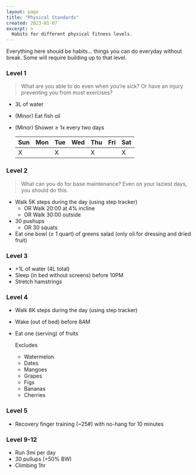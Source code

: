 ```yaml
---
layout: page
title: "Physical Standards"
created: 2023-01-07
excerpt: >
  Habits for different physical fitness levels.
---
```

Everything here should be habits… things you can do everyday without break. Some will require building up to that level.

### Level 1

> What are you able to do even when you’re sick? Or have an injury preventing you from most exercises?

* 3L of water
* (Minor) Eat fish oil
* (Minor) Shower ≥ 1x every two days

    |Sun|Mon|Tue|Wed|Thu|Fri|Sat|
    |---|---|---|---|---|---|---|
    | X |   | X |   | X |   | X |

### Level 2

> What can you do for base maintenance? Even on your laziest days, you should do this.

* Walk 5K steps during the day (using step tracker)
    * OR Walk 20:00 at 4% incline
    * OR Walk 30:00 outside
* 30 pushups
    * OR 30 squats
* Eat one bowl (≥ 1 quart) of greens salad (only oil for dressing and dried fruit)

### Level 3

* +1L of water (4L total)
* Sleep (in bed without screens) before 10PM
* Stretch hamstrings

### Level 4

* Walk 8K steps during the day (using step tracker)
* Wake (out of bed) before 8AM
* Eat one (serving) of fruits

    Excludes
    * Watermelon
    * Dates
    * Mangoes
    * Grapes
    * Figs
    * Bananas
    * Cherries

### Level 5

* Recovery finger training (~25#) with no-hang for 10 minutes

### Level 9-12

* Run 3mi per day
* 30 pullups (+50% BW)
* Climbing 1hr
